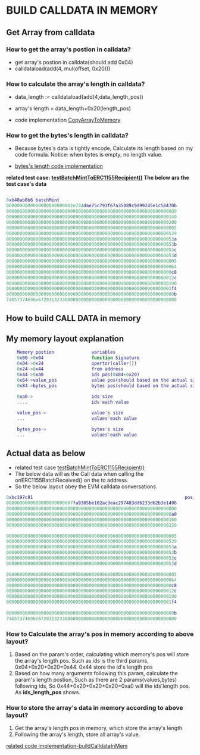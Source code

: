 
# BUILD CALLDATA IN MEMORY 

## Get Array from calldata

### How to get the array's postion in calldata?

* get array's postion in calldata(should add 0x04)
* calldataload(add(4, mul(offset, 0x20)))

### How to calculate the array's length in calldata?

* data_length := calldataload(add(4,data_length_pos))

* array's length = data_length+0x20(length_pos)

* code implementation [CopyArrayToMemory](https://github.com/sodexx7/yui_erc1155/blob/b30acfcb2b83749b2f6f360c39443f99eafaecbd/yul/ERC1155_YUI.yul#L291)


### How to get the bytes's length in calldata?

* Because bytes's data is tightly encode, Calculate its length based on my code formula. Notice: when bytes is empty, no length value.

* [bytes's length code implementation](https://github.com/sodexx7/yui_erc1155/blob/b30acfcb2b83749b2f6f360c39443f99eafaecbd/yul/ERC1155_YUI.yul#L326)


**related test case: [testBatchMintToERC1155Recipient()](https://github.com/sodexx7/yui_erc1155/blob/b30acfcb2b83749b2f6f360c39443f99eafaecbd/test/ERC1155_YUI.t.sol#L386) The below ara the test case's data**
```M

0xb48ab8b6 batchMint				     									variable			pos in calldata				
0000000000000000000000002e234dae75c793f67a35089c9d99245e1c58470b			to address			0x04
0000000000000000000000000000000000000000000000000000000000000080			ids pos				0x24
0000000000000000000000000000000000000000000000000000000000000140			values pos 			0x44
0000000000000000000000000000000000000000000000000000000000000200			bytes  pos			0x64
0000000000000000000000000000000000000000000000000000000000000005			ids length			0x84				   data_length, when want to get the pos, should add 4
0000000000000000000000000000000000000000000000000000000000000539			ids value           
000000000000000000000000000000000000000000000000000000000000053a			ids value
000000000000000000000000000000000000000000000000000000000000053b			ids value
000000000000000000000000000000000000000000000000000000000000053c			ids value
000000000000000000000000000000000000000000000000000000000000053d			ids value
0000000000000000000000000000000000000000000000000000000000000005			values length 
0000000000000000000000000000000000000000000000000000000000000064			values value
00000000000000000000000000000000000000000000000000000000000000c8			values value
000000000000000000000000000000000000000000000000000000000000012c			values value
0000000000000000000000000000000000000000000000000000000000000190			values value
00000000000000000000000000000000000000000000000000000000000001f4			values value
000000000000000000000000000000000000000000000000000000000000000b			bytes length        0x200                  0x0b<0x20, bytes_size_0x20 = 0x40 
74657374696e6720313233000000000000000000000000000000000000000000			bytes value


```

## How to build CALL DATA in memory


## My memory layout explanation

```M
    Memory postion              variables
    0x00->0x04                  function Signature
    0x04->0x24                  opertor(caller())
    0x24->0x44                  from address
    0x44->0xa0                  ids pos(0x84+0x20)                                          ||| just store id if id is uint                         
    0x64->value_pos             value pos(should based on the actual size of the ids )      ||| just store value if value is uint
    0x84->bytes_pos             bytes pos(should based on the actual size of ids, values )  
    
    0xa0->                      ids'size           
    ....                        ids'each value

    value_pos->                 value's size  
    ...                         values'each value

    bytes_pos->                 bytes's size
    ...                         values'each value
```

## Actual data as below 
* related test case [testBatchMintToERC1155Recipient()](https://github.com/sodexx7/yui_erc1155/blob/b30acfcb2b83749b2f6f360c39443f99eafaecbd/test/ERC1155_YUI.t.sol#L386)
* The below data will as the Call data when calling the onERC1155BatchReceived() on the to address. 
* So the below layout obey the EVM calldata conversations.

```m
0xbc197c81													       pos_no_fun    actual_pos      variable
0000000000000000000000007fa9385be102ac3eac297483dd6233d62b3e1496        0x00     0x04			 operator
0000000000000000000000000000000000000000000000000000000000000000        0x20     0x24			 from
00000000000000000000000000000000000000000000000000000000000000a0        0x40     0x44			 ids_position        	should calcualte(0xa4)
0000000000000000000000000000000000000000000000000000000000000160        0x60     0x64            values_position		should calcualte (0xa4 + ids_size)
0000000000000000000000000000000000000000000000000000000000000220		0x80	 0x84		     bytes_pos  			should calcualte (0xa4 + ids_value + values_size)	

0000000000000000000000000000000000000000000000000000000000000005		0xa0	 0xa4			 ids_length_pos			
0000000000000000000000000000000000000000000000000000000000000539                 0xc4             
000000000000000000000000000000000000000000000000000000000000053a			     0xe4
000000000000000000000000000000000000000000000000000000000000053b				 0x104	
000000000000000000000000000000000000000000000000000000000000053c				 0x124
000000000000000000000000000000000000000000000000000000000000053d           		 0x144

0000000000000000000000000000000000000000000000000000000000000005				 0x164           value_length_pos	
0000000000000000000000000000000000000000000000000000000000000064
00000000000000000000000000000000000000000000000000000000000000c8
000000000000000000000000000000000000000000000000000000000000012c
0000000000000000000000000000000000000000000000000000000000000190
00000000000000000000000000000000000000000000000000000000000001f4
																				 
000000000000000000000000000000000000000000000000000000000000000b   				 0x224           bytes_pos
74657374696e6720313233000000000000000000000000000000000000000000


```

### How to Calculate the array's pos in memory according to above layout?
1. Based on the param's order, calculating which memory's pos will store the array's length pos. Such as ids is the third params, 0x04+0x20+0x20=0x44. 0x44 store the id's length pos
2. Based on how many arguments following this param, calculate the param's length postion, Such as there are 2 params(values,bytes) following ids, So 0x44+0x20+0x20+0x20=0xa0 will the ids'length pos. As **ids_length_pos** shows.


### How to store the array's data in memory according to above layout?
1. Get the array's length pos in memory, which store the array's length
2. Following the array's length, store all array's  value. 


[related code implementation-buildCalldataInMem](https://github.com/sodexx7/yui_erc1155/blob/b30acfcb2b83749b2f6f360c39443f99eafaecbd/yul/ERC1155_YUI.yul#L238)




